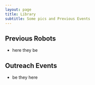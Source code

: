```yaml
---
layout: page
title: Library
subtitle: Some pics and Previous Events
---
```



## Previous Robots

- here they be


## Outreach Events

- be they here